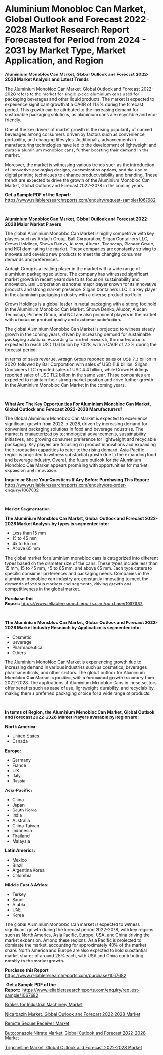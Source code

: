 <p><h1>Aluminium Monobloc Can Market, Global Outlook and Forecast 2022-2028 Market Research Report Forecasted for Period from 2024 -  2031 by Market Type, Market Application, and Region</h1></p><p><strong>Aluminium Monobloc Can Market, Global Outlook and Forecast 2022-2028 Market Analysis and Latest Trends</strong></p>
<p><p>The Aluminium Monobloc Can Market, Global Outlook and Forecast 2022-2028 refers to the market for single-piece aluminium cans used for packaging beverages and other liquid products. The market is expected to experience significant growth at a CAGR of 11.6% during the forecast period. This growth can be attributed to the increasing demand for sustainable packaging solutions, as aluminium cans are recyclable and eco-friendly. </p><p>One of the key drivers of market growth is the rising popularity of canned beverages among consumers, driven by factors such as convenience, portability, and changing lifestyles. Additionally, advancements in manufacturing technologies have led to the development of lightweight and durable aluminium monobloc cans, further boosting their demand in the market.</p><p>Moreover, the market is witnessing various trends such as the introduction of innovative packaging designs, customization options, and the use of digital printing techniques to enhance product visibility and branding. These trends are expected to drive the growth of the Aluminium Monobloc Can Market, Global Outlook and Forecast 2022-2028 in the coming years.</p></p>
<p><strong>Get a Sample PDF of the Report:&nbsp;</strong> <a href="https://www.reliableresearchreports.com/enquiry/request-sample/1067682">https://www.reliableresearchreports.com/enquiry/request-sample/1067682</a></p>
<p>&nbsp;</p>
<p><strong>Aluminium Monobloc Can Market, Global Outlook and Forecast 2022-2028 Major Market Players</strong></p>
<p><p>The global Aluminium Monobloc Can Market is highly competitive with key players such as Ardagh Group, Ball Corporation, Silgan Containers LLC, Crown Holdings, Showa Denko, Alucon, Alucan, Tecnocap, Pioneer Group, and NCI dominating the market. These companies are constantly striving to innovate and develop new products to meet the changing consumer demands and preferences.</p><p>Ardagh Group is a leading player in the market with a wide range of aluminium packaging solutions. The company has witnessed significant market growth in recent years due to its focus on sustainability and innovation. Ball Corporation is another major player known for its innovative products and strong market presence. Silgan Containers LLC is a key player in the aluminium packaging industry with a diverse product portfolio.</p><p>Crown Holdings is a global leader in metal packaging with a strong foothold in the Aluminium Monobloc Can Market. Showa Denko, Alucon, Alucan, Tecnocap, Pioneer Group, and NCI are also prominent players in the market with a focus on product quality and customer satisfaction.</p><p>The global Aluminium Monobloc Can Market is projected to witness steady growth in the coming years, driven by increasing demand for sustainable packaging solutions. According to market research, the market size is expected to reach USD 11.6 billion by 2028, with a CAGR of 2.8% during the forecast period.</p><p>In terms of sales revenue, Ardagh Group reported sales of USD 7.3 billion in 2020, followed by Ball Corporation with sales of USD 11.8 billion. Silgan Containers LLC reported sales of USD 4.4 billion, while Crown Holdings reported sales of USD 11.2 billion in the same year. These companies are expected to maintain their strong market position and drive further growth in the Aluminium Monobloc Can Market in the coming years.</p></p>
<p>&nbsp;</p>
<p><strong>What Are The Key Opportunities For Aluminium Monobloc Can Market, Global Outlook and Forecast 2022-2028 Manufacturers?</strong></p>
<p><p>The Global Aluminium Monobloc Can Market is expected to experience significant growth from 2022 to 2028, driven by increasing demand for convenient packaging solutions in food and beverage industries. The market is characterized by technological advancements, sustainability initiatives, and growing consumer preference for lightweight and recyclable packaging. Key players are focusing on product innovations and expanding their production capacities to cater to the rising demand. Asia-Pacific region is projected to witness substantial growth due to the expanding food and beverage industry. Overall, the future outlook for the Aluminium Monobloc Can Market appears promising with opportunities for market expansion and innovation.</p></p>
<p><strong>Inquire or Share Your Questions If Any Before Purchasing This Report:</strong> <a href="https://www.reliableresearchreports.com/enquiry/pre-order-enquiry/1067682">https://www.reliableresearchreports.com/enquiry/pre-order-enquiry/1067682</a></p>
<p>&nbsp;</p>
<p><strong>Market Segmentation</strong></p>
<p><strong>The Aluminium Monobloc Can Market, Global Outlook and Forecast 2022-2028 Market Analysis by types is segmented into:</strong></p>
<p><ul><li>Less than 15 mm</li><li>15 to 45 mm</li><li>45 to 65 mm</li><li>Above 65 mm</li></ul></p>
<p><p>The global market for aluminium monobloc cans is categorized into different types based on the diameter size of the cans. These types include less than 15 mm, 15 to 45 mm, 45 to 65 mm, and above 65 mm. Each type caters to specific consumer preferences and packaging needs. Companies in the aluminium monobloc can industry are constantly innovating to meet the demands of various markets and segments, driving growth and competitiveness in the global market.</p></p>
<p><strong>Purchase this Report:&nbsp;</strong><a href="https://www.reliableresearchreports.com/purchase/1067682">https://www.reliableresearchreports.com/purchase/1067682</a></p>
<p>&nbsp;</p>
<p><strong>The Aluminium Monobloc Can Market, Global Outlook and Forecast 2022-2028 Market Industry Research by Application is segmented into:</strong></p>
<p><ul><li>Cosmetic</li><li>Beverage</li><li>Pharmaceutical</li><li>Others</li></ul></p>
<p><p>The Aluminium Monobloc Can Market is experiencing growth due to increasing demand in various industries such as cosmetics, beverages, pharmaceuticals, and other sectors. The global outlook for Aluminium Monobloc Can Market is positive, with a forecasted growth trajectory from 2022-2028. The applications of Aluminium Monobloc Cans in these sectors offer benefits such as ease of use, lightweight, durability, and recyclability, making them a preferred packaging choice for a wide range of products.</p></p>
<p>&nbsp;</p>
<p><strong>In terms of Region, the Aluminium Monobloc Can Market, Global Outlook and Forecast 2022-2028 Market Players available by Region are:</strong></p>
<p>
    <p> <strong> North America: </strong>
        <ul>
            <li>United States</li>
            <li>Canada</li>
        </ul>
        </p> 
    <p> <strong> Europe: </strong>
        <ul>
            <li>Germany</li>
            <li>France</li>
            <li>U.K.</li>
            <li>Italy</li>
            <li>Russia</li>
        </ul>
        </p> 
    <p> <strong> Asia-Pacific: </strong>
        <ul>
            <li>China</li>
            <li>Japan</li>
            <li>South Korea</li>
            <li>India</li>
            <li>Australia</li>
            <li>China Taiwan</li>
            <li>Indonesia</li>
            <li>Thailand</li>
            <li>Malaysia</li>
        </ul>
        </p> 
    <p> <strong> Latin America: </strong>
        <ul>
            <li>Mexico</li>
            <li>Brazil</li>
            <li>Argentina Korea</li>
            <li>Colombia</li>
        </ul>
        </p> 
    <p> <strong> Middle East & Africa: </strong>
        <ul>
            <li>Turkey</li>
            <li>Saudi</li>
            <li>Arabia</li>
            <li>UAE</li>
            <li>Korea</li>
        </ul>
    </p>
    </p>
<p><p>The global Aluminium Monobloc Can market is expected to witness significant growth during the forecast period 2022-2028, with key regions such as North America, Asia Pacific, Europe, USA, and China driving the market expansion. Among these regions, Asia Pacific is projected to dominate the market, accounting for approximately 40% of the market share. North America and Europe are also expected to hold substantial market shares of around 25% each, with USA and China contributing notably to the market growth.</p></p>
<p><strong>Purchase this Report: </strong><a href="https://www.reliableresearchreports.com/purchase/1067682">https://www.reliableresearchreports.com/purchase/1067682</a></p>
<p>&nbsp;<strong>Get a Sample PDF of the Report:&nbsp;&nbsp;</strong><a href="https://www.reliableresearchreports.com/enquiry/request-sample/1067682">https://www.reliableresearchreports.com/enquiry/request-sample/1067682</a></p>
<p><strong></strong></p>
<p><p><a href="https://issuu.com/reportprime-2/docs/brakes-for-industrial-machinery-market-size-2030.p">Brakes for Industrial Machinery Market</a></p><p><a href="https://github.com/redneck06/Market-Research-Report-List-1/blob/main/nicarbazin-market-global-outlook-and-forecast-2022-2028-market.md">Nicarbazin Market, Global Outlook and Forecast 2022-2028 Market</a></p><p><a href="https://issuu.com/reportprime-2/docs/remote-secure-receiver-market-size-2030.pptx">Remote Secure Receiver Market</a></p><p><a href="https://github.com/peachesmcdowel1/Market-Research-Report-List-1/blob/main/butoconazole-nitrate-market-global-outlook-and-forecast-2022-2028-market.md">Butoconazole Nitrate Market, Global Outlook and Forecast 2022-2028 Market</a></p><p><a href="https://github.com/nicoletavirag/Market-Research-Report-List-1/blob/main/trigonelline-market-global-outlook-and-forecast-2022-2028-market.md">Trigonelline Market, Global Outlook and Forecast 2022-2028 Market</a></p></p>